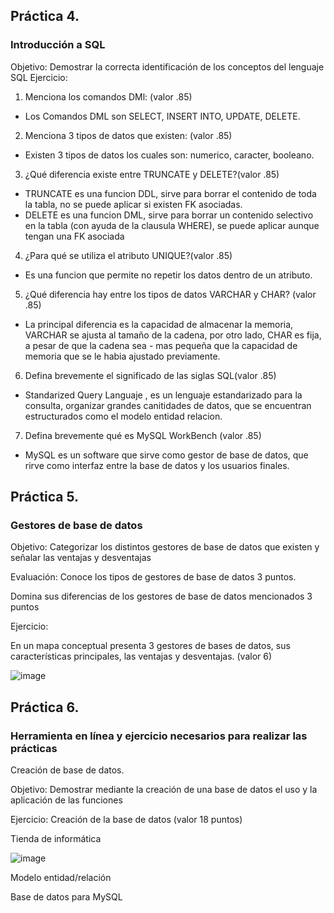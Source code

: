 ## Práctica 4.
### Introducción a SQL
Objetivo: Demostrar la correcta identificación de los conceptos del lenguaje SQL
Ejercicio:

1. Menciona los comandos DMl: (valor .85)
- Los Comandos DML son SELECT, INSERT INTO, UPDATE, DELETE.

2. Menciona 3 tipos de datos que existen: (valor .85)
- Existen 3 tipos de datos los cuales son: numerico, caracter, booleano.


3. ¿Qué diferencia existe entre TRUNCATE y DELETE?(valor .85)
- TRUNCATE es una funcion DDL, sirve para borrar el contenido de toda la tabla, no se puede aplicar si existen FK asociadas.
- DELETE es una funcion DML, sirve para borrar un contenido selectivo en la tabla (con ayuda de la clausula WHERE), se puede aplicar aunque tengan una FK asociada

4. ¿Para qué se utiliza el atributo UNIQUE?(valor .85)
- Es una funcion que permite no repetir los datos dentro de un atributo.

5. ¿Qué diferencia hay entre los tipos de datos VARCHAR y CHAR? (valor .85)
- La principal diferencia es la capacidad de almacenar la memoria, VARCHAR se ajusta al tamaño de la cadena, por otro lado, CHAR es fija, a pesar de que la cadena sea  - mas pequeña que la capacidad de memoria que se le habia ajustado previamente.

6. Defina brevemente el significado de las siglas SQL(valor .85)
- Standarized Query Languaje , es un lenguaje estandarizado para la consulta, organizar  grandes canitidades de datos, que se encuentran estructurados como el modelo entidad relacion.

7. Defina brevemente qué es MySQL WorkBench (valor .85)
- MySQL es un software que sirve como gestor de base de datos, que rirve como interfaz entre la base de datos y los usuarios finales.
## Práctica 5.
### Gestores de base de datos

Objetivo: Categorizar los distintos gestores de base de datos que existen y señalar las
ventajas y desventajas

Evaluación: Conoce los tipos de gestores de base de datos 3 puntos.

Domina sus diferencias de los gestores de base de datos mencionados 3 puntos

Ejercicio:

En un mapa conceptual presenta 3 gestores de bases de datos, sus características
principales, las ventajas y desventajas. (valor 6)

![image](https://user-images.githubusercontent.com/91554777/170415427-e2b7321b-a97f-43b0-ac24-6e506c307e6b.png)

## Práctica 6.
### Herramienta en línea y ejercicio necesarios para realizar las prácticas

Creación de base de datos.

Objetivo: Demostrar mediante la creación de una base de datos el uso y la aplicación de
las funciones

Ejercicio: Creación de la base de datos (valor 18 puntos)

Tienda de informática

![image](https://user-images.githubusercontent.com/91554777/170415101-717bca19-3644-46a9-8a57-8d5940c5d283.png)




Modelo entidad/relación




Base de datos para MySQL
